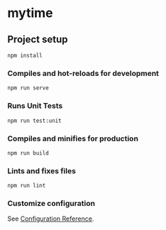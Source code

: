# mytime

## Project setup
```
npm install
```

### Compiles and hot-reloads for development
```
npm run serve
```

### Runs Unit Tests
```
npm run test:unit
```

### Compiles and minifies for production
```
npm run build
```

### Lints and fixes files
```
npm run lint
```

### Customize configuration
See [Configuration Reference](https://cli.vuejs.org/config/).
